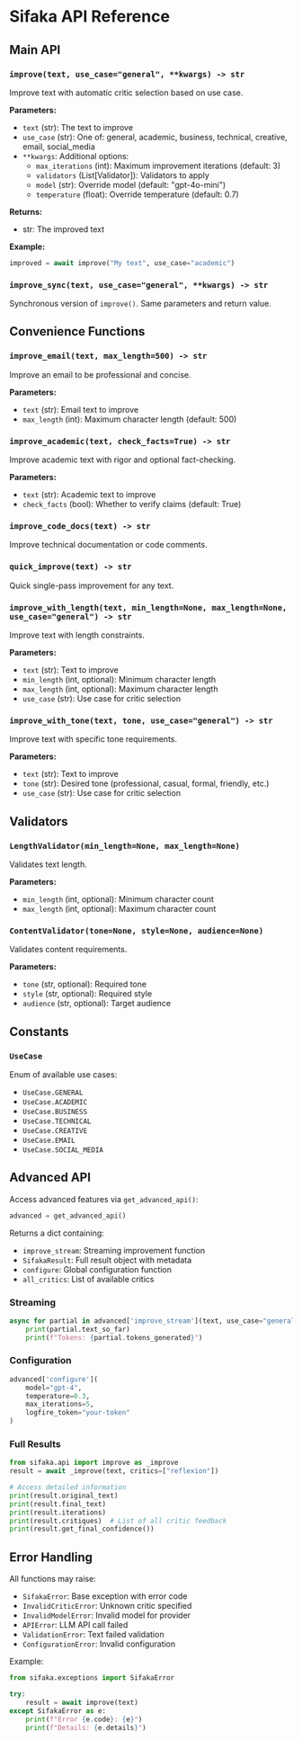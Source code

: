# Sifaka API Reference

## Main API

### `improve(text, use_case="general", **kwargs) -> str`

Improve text with automatic critic selection based on use case.

**Parameters:**
- `text` (str): The text to improve
- `use_case` (str): One of: general, academic, business, technical, creative, email, social_media
- `**kwargs`: Additional options:
  - `max_iterations` (int): Maximum improvement iterations (default: 3)
  - `validators` (List[Validator]): Validators to apply
  - `model` (str): Override model (default: "gpt-4o-mini")
  - `temperature` (float): Override temperature (default: 0.7)

**Returns:**
- str: The improved text

**Example:**
```python
improved = await improve("My text", use_case="academic")
```

### `improve_sync(text, use_case="general", **kwargs) -> str`

Synchronous version of `improve()`. Same parameters and return value.

## Convenience Functions

### `improve_email(text, max_length=500) -> str`

Improve an email to be professional and concise.

**Parameters:**
- `text` (str): Email text to improve
- `max_length` (int): Maximum character length (default: 500)

### `improve_academic(text, check_facts=True) -> str`

Improve academic text with rigor and optional fact-checking.

**Parameters:**
- `text` (str): Academic text to improve
- `check_facts` (bool): Whether to verify claims (default: True)

### `improve_code_docs(text) -> str`

Improve technical documentation or code comments.

### `quick_improve(text) -> str`

Quick single-pass improvement for any text.

### `improve_with_length(text, min_length=None, max_length=None, use_case="general") -> str`

Improve text with length constraints.

**Parameters:**
- `text` (str): Text to improve
- `min_length` (int, optional): Minimum character length
- `max_length` (int, optional): Maximum character length
- `use_case` (str): Use case for critic selection

### `improve_with_tone(text, tone, use_case="general") -> str`

Improve text with specific tone requirements.

**Parameters:**
- `text` (str): Text to improve
- `tone` (str): Desired tone (professional, casual, formal, friendly, etc.)
- `use_case` (str): Use case for critic selection

## Validators

### `LengthValidator(min_length=None, max_length=None)`

Validates text length.

**Parameters:**
- `min_length` (int, optional): Minimum character count
- `max_length` (int, optional): Maximum character count

### `ContentValidator(tone=None, style=None, audience=None)`

Validates content requirements.

**Parameters:**
- `tone` (str, optional): Required tone
- `style` (str, optional): Required style
- `audience` (str, optional): Target audience

## Constants

### `UseCase`

Enum of available use cases:
- `UseCase.GENERAL`
- `UseCase.ACADEMIC`
- `UseCase.BUSINESS`
- `UseCase.TECHNICAL`
- `UseCase.CREATIVE`
- `UseCase.EMAIL`
- `UseCase.SOCIAL_MEDIA`

## Advanced API

Access advanced features via `get_advanced_api()`:

```python
advanced = get_advanced_api()
```

Returns a dict containing:
- `improve_stream`: Streaming improvement function
- `SifakaResult`: Full result object with metadata
- `configure`: Global configuration function
- `all_critics`: List of available critics

### Streaming

```python
async for partial in advanced['improve_stream'](text, use_case="general"):
    print(partial.text_so_far)
    print(f"Tokens: {partial.tokens_generated}")
```

### Configuration

```python
advanced['configure'](
    model="gpt-4",
    temperature=0.3,
    max_iterations=5,
    logfire_token="your-token"
)
```

### Full Results

```python
from sifaka.api import improve as _improve
result = await _improve(text, critics=["reflexion"])

# Access detailed information
print(result.original_text)
print(result.final_text)
print(result.iterations)
print(result.critiques)  # List of all critic feedback
print(result.get_final_confidence())
```

## Error Handling

All functions may raise:
- `SifakaError`: Base exception with error code
- `InvalidCriticError`: Unknown critic specified
- `InvalidModelError`: Invalid model for provider
- `APIError`: LLM API call failed
- `ValidationError`: Text failed validation
- `ConfigurationError`: Invalid configuration

Example:
```python
from sifaka.exceptions import SifakaError

try:
    result = await improve(text)
except SifakaError as e:
    print(f"Error {e.code}: {e}")
    print(f"Details: {e.details}")
```
